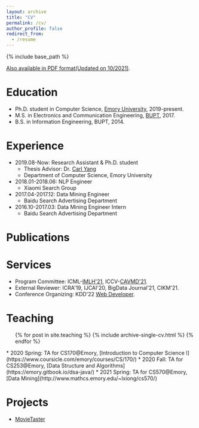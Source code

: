 ```yaml
---
layout: archive
title: "CV"
permalink: /cv/
author_profile: false
redirect_from:
  - /resume
---
```


{% include base_path %}

[Also available in PDF format(Updated on 10/2021)](/files/CV_JiayingLu.pdf).


Education
======
* Ph.D. student in Computer Science, [Emory University](https://www.cs.emory.edu/home/), 2019-present.
* M.S. in Electronics and Communication Engineering, [BUPT](https://english.bupt.edu.cn/), 2017.
* B.S. in Information Engineering, BUPT, 2014.


Experience
======
* 2019.08-Now: Research Assistant & Ph.D. student
  * Thesis Advisor: Dr. [Carl Yang](http://www.cs.emory.edu/~jyang71/)
  * Department of Computer Science, Emory University
* 2018.01-2018.06: NLP Engineer
  * Xiaomi Search Group
* 2017.04-2017.12: Data Mining Engineer
  * Baidu Search Advertising Department
* 2016.10-2017.03: Data Mining Engineer Intern
  * Baidu Search Advertising Department


Publications
======
<!-- Mantained by BibBase -->
<script src="https://bibbase.org/show?bib=https%3A%2F%2Fraw.githubusercontent.com%2Flujiaying%2Flujiaying.github.io%2Fmaster%2Ffiles%2Fmypubs.bib&theme=side&commas=false&fullnames=1&jsonp=1"></script>


Services
======
* Program Committee: ICML-[IMLH'21](https://sites.google.com/view/imlh2021/program-committee), ICCV-[CAVMD'21](https://sites.google.com/view/cvamd2021/program-committee).
* External Reviewer: ICRA'19, IJCAI'20, BigData Journal'21, CIKM'21.
* Conference Organizing: KDD'22 [Web Developer](https://kdd.org/kdd2022/organizers.html).


Teaching
======
  <ul>{% for post in site.teaching %}
    {% include archive-single-cv.html %}
  {% endfor %}</ul>
* 2020 Spring: TA for CS170@Emory, [Introduction to Computer Science I](https://www.coursicle.com/emory/courses/CS/170/)
* 2020 Fall: TA for CS253@Emory, [Data Structure and Algorithms](https://emory.gitbook.io/dsa-java/)
* 2021 Spring: TA for CS570@Emory, [Data Mining](http://www.mathcs.emory.edu/~lxiong/cs570/)

Projects
======
- [MovieTaster](https://github.com/lujiaying/MovieTaster-Open)

